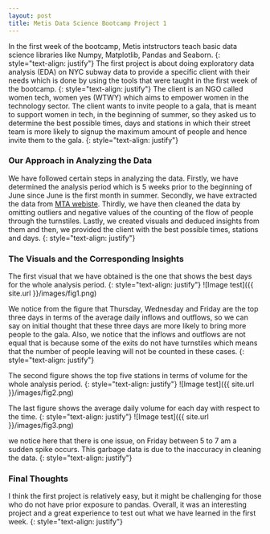 ```yaml
---
layout: post
title: Metis Data Science Bootcamp Project 1
---
```


In the first week of the bootcamp, Metis intstructors teach basic data science libraries like Numpy, Matplotlib, Pandas and Seaborn.
{: style="text-align: justify"}
The first project is about doing exploratory data analysis (EDA) on NYC subway data to provide a specific client with their needs which is done by using the tools that were taught in the first week of the bootcamp.
{: style="text-align: justify"}
The client is an NGO called women tech, women yes (WTWY) which aims to empower women in the technology sector. The client wants to invite people to a gala, that is meant to support women in tech, in the beginning of summer, so they asked us to determine the best possible times, days and stations in which their street team is more likely to signup the maximum amount of people and hence invite them to the gala.
{: style="text-align: justify"}
### Our Approach in Analyzing the Data

We have followed certain steps in analyzing the data. Firstly, we have determined the analysis period which is 5 weeks prior to the beginning of June since June is the first month in summer. Secondly, we have extracted the data from [MTA webiste](http://web.mta.info/nyct/subway/). Thirdly, we have then cleaned the data by omitting outliers and negative values of the counting of the flow of people through the turnstiles. Lastly, we created visuals and deduced insights from them and then, we provided the client with the best possible times, stations and days.
{: style="text-align: justify"}
### The Visuals and the Corresponding Insights

The first visual that we have obtained is the one that shows the best days for the whole analysis period.
{: style="text-align: justify"}
![Image test]({{ site.url }}/images/fig1.png)

We notice from the figure that Thursday, Wednesday and Friday are the top three days
in terms of the average daily inflows and outflows, so we can say on initial thought that these three days are more likely to bring more people to the gala. Also, we notice that the inflows and outflows are not equal that is because some of the exits
do not have turnstiles which means that the number of people leaving will not be counted in these cases.
 {: style="text-align: justify"}

 The second figure shows the top five stations in terms of volume for the whole analysis period.
{: style="text-align: justify"}
![Image test]({{ site.url }}/images/fig2.png)

The last figure shows the average daily volume for each day with respect to the time.
{: style="text-align: justify"}
![Image test]({{ site.url }}/images/fig3.png)

we notice here that there is one issue, on Friday between 5 to 7 am a sudden spike occurs. This garbage data is due to the inaccuracy in cleaning the data.
{: style="text-align: justify"}

### Final Thoughts

I think the first project is relatively easy, but it might be challenging for those
who do not have prior exposure to pandas. Overall, it was an interesting project
and a great experience to test out what we have learned in the first week.
{: style="text-align: justify"}
